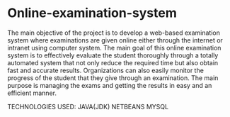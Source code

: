 # Online-examination-system
The main objective of the project is to develop a web-based examination system where examinations are given online either through the internet or intranet using computer system. The main goal of this online examination system is to effectively evaluate the student thoroughly through a totally automated system that not only reduce the required time but also obtain fast and accurate results. Organizations can also easily monitor the progress of the student that they give through an examination. The main purpose is managing the exams and getting the results in easy and an efficient manner.

TECHNOLOGIES USED:
JAVA(JDK)
NETBEANS
MYSQL

